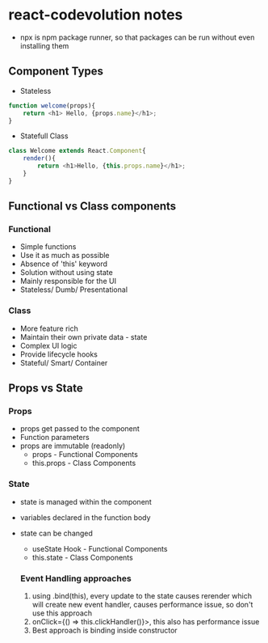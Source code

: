 # react-codevolution notes

- npx is npm package runner, so that packages can be run without even installing them

## Component Types

- Stateless
``` Javascript
function welcome(props){
    return <h1> Hello, {props.name}</h1>;
}
```
- Statefull Class
``` Javascript
class Welcome extends React.Component{
    render(){
        return <h1>Hello, {this.props.name}</h1>;
    }
}
```

## Functional vs Class components

### Functional
- Simple functions
- Use it as much as possible
- Absence of 'this' keyword
- Solution without using state
- Mainly responsible for the UI
- Stateless/ Dumb/ Presentational
### Class
- More feature rich 
- Maintain their own private data - state
- Complex UI logic
- Provide lifecycle hooks
- Stateful/ Smart/ Container

## Props vs State

### Props
- props get passed to the component
- Function parameters
- props are immutable (readonly)
  - props - Functional Components
  - this.props - Class Components
### State
- state is managed within the component
- variables declared in the function body
- state can be changed 
  - useState Hook - Functional Components
  - this.state - Class Components

  ### Event Handling approaches
  1. using .bind(this), every update to the state causes rerender which will create new event handler, causes performance issue, so don't use this approach
  2. onClick={() => this.clickHandler()}>, this also has performance issue
  3. Best approach is binding inside constructor